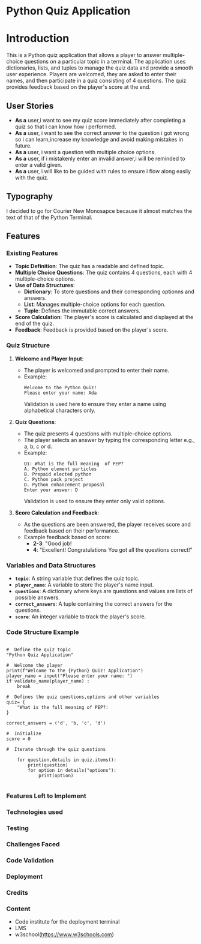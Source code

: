 
# Python Quiz Application

# Introduction
This is a Python quiz application that allows a player to answer multiple-choice questions on a particular topic in a terminal. The application uses dictionaries, lists, and tuples to manage the quiz data and provide a smooth user experience. Players are welcomed, they are asked to enter their names, and then participate in a quiz consisting of 4 questions. The quiz provides feedback based on the player's score at the end. 

## User Stories

- **As a** user,i want to see my quiz score immediately after completing a quiz so that i can know how i performed.
- **As a** user, i want to see the correct answer to the question i got wrong so i can learn,increase my knowledge and avoid making mistakes in future.
- **As a** user, i want a question with multiple choice options.
- **As a** user, if i mistakenly enter an invalid answer,i will be reminded to enter a valid given. 
- **As a** user, i will like to be guided with rules to ensure i flow along easily with the quiz.
## Typography

I decided to go for Courier New Monosapce because it almost matches the text of that of the Python Terminal.


## Features
### Existing Features

- **Topic Definition**: The quiz has a readable and defined topic.
- **Multiple Choice Questions**: The quiz contains 4 questions, each with 4 multiple-choice options.
- **Use of Data Structures**:
  - **Dictionary**: To store questions and their corresponding optionns and answers.
  - **List**:  Manages multiple-choice options for each question.
  - **Tuple**: Defines the immutable correct answers.
- **Score Calculation**: The player's score is calculated and displayed at the end of the quiz.
- **Feedback**: Feedback is provided based on the player's score.
### Quiz Structure

1. **Welcome and Player Input**:
    - The player is welcomed and prompted to enter their name.
    - Example:
      ```
      Welcome to the Python Quiz!
      Please enter your name: Ada
      ```
      Validation is used here to ensure they enter a name using alphabetical characters only.

2. **Quiz Questions**:
    - The quiz presents 4 questions with multiple-choice options.
    - The player selects an answer by typing the corresponding letter e.g., a, b, c or d.
    - Example:
      ```
      Q1: What is the full meaning  of PEP?
      A. Python element particles
      B. Prepaid elected python
      C. Python pack project
      D. Python enhancement proposal
      Enter your answer: D
      ```
      Validation is used to ensure they enter only valid options.

3. **Score Calculation and Feedback**:
    - As the questions are been answered, the player receives  score and feedback based on their performance.
    - Example feedback based on score:
      - **2-3**: "Good job! 
      - **4**: "Excellent! Congratulations You got all the questions correct!"

### Variables and Data Structures

- **`topic`**: A string variable that defines the quiz topic.
- **`player_name`**: A variable to store the player's name input.
- **`questions`**: A dictionary where keys are questions and values are lists of possible answers.
- **`correct_answers`**: A tuple containing the correct answers for the questions.
- **`score`**: An integer variable to track the player's score.


### Code Structure Example
```

#  Define the quiz topic
"Python Quiz Application"

#  Welcome the player
print(f"Welcome to the {Python} Quiz! Application")
player_name = input("Please enter your name: ")
if validate_name(player_name) :
    break

#  Defines the quiz questions,options and other variables
quiz= {
    "What is the full meaning of PEP?: 
}

correct_answers = ('d', 'b, 'c', 'd')

#  Initialize 
score = 0

#  Iterate through the quiz questions

    for question,details in quiz.items():
        print(question)
        for option in details("options"):
            print(option)
               
```
### Features Left to Implement


### Technologies used



### Testing



### Challenges Faced



### Code Validation


### Deployment
       

### Credits
### Content 

- Code institute for the deployment terminal
- LMS
- w3school(https://www.w3schools.com)

        